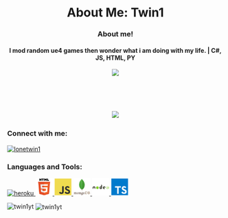 <h1 align="center">About Me: Twin1</h1>
<h3 align="center">About me!</h3>
<h4 align= "center">I mod random ue4 games then wonder what i am doing with my life. | C#, JS, HTML, PY</h4>
<p align="center">
<img src=https://github-readme-twitter.gazf.vercel.app/api?id=twin1dev&layout=wide&show_reply=off>

</p>
<br/><br/><br/>
<p align="center">
<img src=https://discord.c99.nl/widget/theme-4/594681976376786975.png > </img>
</p>

<h3 align="left">Connect with me:</h3>
<p align="left">
<a href="https://twitter.com/twin1dev" target="blank"><img align="center" src="https://raw.githubusercontent.com/rahuldkjain/github-profile-readme-generator/master/src/images/icons/Social/twitter.svg" alt="lonetwin1" height="30" width="40" /></a>
</p>

<h3 align="left">Languages and Tools:</h3>
<p align="left"> <a href="https://heroku.com" target="_blank"> <img src="https://www.vectorlogo.zone/logos/heroku/heroku-icon.svg" alt="heroku" width="40" height="40"/> </a> <a href="https://www.w3.org/html/" target="_blank"> <img src="https://raw.githubusercontent.com/devicons/devicon/master/icons/html5/html5-original-wordmark.svg" alt="html5" width="40" height="40"/> </a> <a href="https://developer.mozilla.org/en-US/docs/Web/JavaScript" target="_blank"> <img src="https://raw.githubusercontent.com/devicons/devicon/master/icons/javascript/javascript-original.svg" alt="javascript" width="40" height="40"/> </a> <a href="https://www.mongodb.com/" target="_blank"> <img src="https://raw.githubusercontent.com/devicons/devicon/master/icons/mongodb/mongodb-original-wordmark.svg" alt="mongodb" width="40" height="40"/> </a> <a href="https://nodejs.org" target="_blank"> <img src="https://raw.githubusercontent.com/devicons/devicon/master/icons/nodejs/nodejs-original-wordmark.svg" alt="nodejs" width="40" height="40"/> </a> <a href="https://www.typescriptlang.org/" target="_blank"> <img src="https://raw.githubusercontent.com/devicons/devicon/master/icons/typescript/typescript-original.svg" alt="typescript" width="40" height="40"/> </a> </p>

<p><img align="left" src="https://github-readme-stats.vercel.app/api/top-langs?username=twin1yt&show_icons=true&locale=en&layout=compact" alt="twin1yt" /></p>


<p>&nbsp;<img align="center" src="https://github-readme-stats.vercel.app/api?username=twin1yt&show_icons=true&locale=en" alt="twin1yt" /></p>
